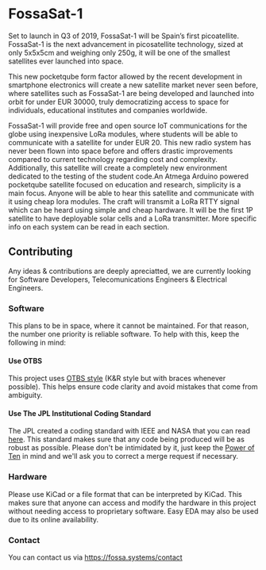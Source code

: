 # FossaSat-1
Set to launch in Q3 of 2019, FossaSat-1 will be Spain’s first picoatellite. FossaSat-1 is the next advancement in picosatellite technology, sized at only 5x5x5cm and weighing only 250g, it will be one of the smallest satellites ever launched into space.
   
This new pocketqube form factor allowed by the recent development in smartphone electronics will create a new satellite market never seen before, where satellites such as FossaSat-1 are being developed and launched into orbit for under EUR 30000, truly democratizing access to space for individuals, educational institutes and companies worldwide.    
    
FossaSat-1 will provide free and open source IoT communications for the globe using inexpensive LoRa modules, where students will be able to communicate with a satellite for under EUR 20. This new radio system has never been flown into space before and offers drastic improvements compared to current technology regarding cost and complexity. Additionally, this satellite will create a completely new environment dedicated to the testing of the student code.An Atmega Arduino powered pocketqube satellite focused on education and research, simplicity is a main focus. Anyone will be able to hear this satellite and communicate with it using cheap lora modules. The craft will transmit a LoRa RTTY signal which can be heard using simple and cheap hardware. It will be the first 1P satellite to have deployable solar cells and a LoRa transmitter. More specific info on each system can be read in each section. 

## Contributing
Any ideas & contributions are deeply apreciatted, we are currently looking for Software Developers, Telecomunications Engineers & Electrical Engineers.

### Software
This plans to be in space, where it cannot be maintained. For that reason, the number one priority is reliable software. To help with this, keep the following in mind:

#### Use OTBS
This project uses [OTBS style](https://en.wikipedia.org/wiki/Indentation_style#1TBS) (K&R style but with braces whenever possible). This helps ensure code clarity and avoid mistakes that come from ambiguity.

#### Use The JPL Institutional Coding Standard 
The JPL created a coding standard with IEEE and NASA that you can read [here](https://lars-lab.jpl.nasa.gov/JPL_Coding_Standard_C.pdf). This standard makes sure that any code being produced will be as robust as possible. Please don't be intimidated by it, just keep the [Power of Ten](https://en.wikipedia.org/wiki/The_Power_of_10:_Rules_for_Developing_Safety-Critical_Code) in mind and we'll ask you to correct a merge request if necessary.

### Hardware
Please use KiCad or a file format that can be interpreted by KiCad. This makes sure that anyone can access and modify the hardware in this project without needing access to proprietary software. 
Easy EDA may also be used due to its online availability.

### Contact
You can contact us via https://fossa.systems/contact
